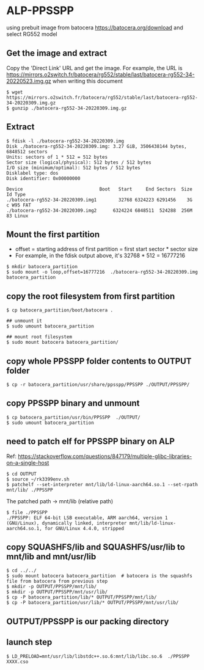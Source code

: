 # ALP-PPSSPP

using prebuit image from batocera https://batocera.org/download and select RG552 model

## Get the image and extract 
Copy the 'Direct Link' URL and get the image.
For example, the URL is https://mirrors.o2switch.fr/batocera/rg552/stable/last/batocera-rg552-34-20220523.img.gz when writing this document
```
$ wget https://mirrors.o2switch.fr/batocera/rg552/stable/last/batocera-rg552-34-20220309.img.gz
$ gunzip ./batocera-rg552-34-20220309.img.gz
```
 
## Extract
```
$ fdisk -l ./batocera-rg552-34-20220309.img 
Disk ./batocera-rg552-34-20220309.img: 3.27 GiB, 3506438144 bytes, 6848512 sectors
Units: sectors of 1 * 512 = 512 bytes
Sector size (logical/physical): 512 bytes / 512 bytes
I/O size (minimum/optimal): 512 bytes / 512 bytes
Disklabel type: dos
Disk identifier: 0x00000000
 
Device                            Boot   Start     End Sectors  Size Id Type
./batocera-rg552-34-20220309.img1        32768 6324223 6291456    3G  c W95 FAT
./batocera-rg552-34-20220309.img2      6324224 6848511  524288  256M 83 Linux
```
## Mount the first partition

* offset = starting address of first partition = first start sector * sector size
* For example, in the fdisk output above, it's 32768 * 512 = 16777216

```
$ mkdir batocera_partition
$ sudo mount -o loop,offset=16777216  ./batocera-rg552-34-20220309.img batocera_partition
```

## copy the root filesystem from first partition
```
$ cp batocera_partition/boot/batocera .

## unmount it
$ sudo umount batocera_partition
 
## mount root filesystem
$ sudo mount batocera batocera_partition/
```

## copy whole PPSSPP folder contents to OUTPUT folder
```
$ cp -r batocera_partition/usr/share/ppsspp/PPSSPP ./OUTPUT/PPSSPP/
```

## copy PPSSPP binary and unmount
```
$ cp batocera_partition/usr/bin/PPSSPP  ./OUTPUT/
$ sudo umount batocera_partition
```

## need to patch elf for PPSSPP binary on ALP
Ref: https://stackoverflow.com/questions/847179/multiple-glibc-libraries-on-a-single-host
```
$ cd OUTPUT
$ source ~/rk3399env.sh
$ patchelf --set-interpreter mnt/lib/ld-linux-aarch64.so.1 --set-rpath mnt/lib/ ./PPSSPP
```
The patched path → mnt/lib (relative path)
```
$ file ./PPSSPP
./PPSSPP: ELF 64-bit LSB executable, ARM aarch64, version 1 (GNU/Linux), dynamically linked, interpreter mnt/lib/ld-linux-aarch64.so.1, for GNU/Linux 4.4.0, stripped
```

## copy SQUASHFS/lib and SQUASHFS/usr/lib to mnt/lib and mnt/usr/lib
```
$ cd ../../
$ sudo mount batocera batocera_partition  # batocera is the squashfs file from batocera from previous step
$ mkdir -p OUTPUT/PPSSPP/mnt/lib/
$ mkdir -p OUTPUT/PPSSPP/mnt/usr/lib/
$ cp -P batocera_partition/lib/* OUTPUT/PPSSPP/mnt/lib/
$ cp -P batocera_partition/usr/lib/* OUTPUT/PPSSPP/mnt/usr/lib/ 
```

## OUTPUT/PPSSPP is our packing directory

## launch step
```$ LD_PRELOAD=mnt/usr/lib/libstdc++.so.6:mnt/lib/libc.so.6  ./PPSSPP XXXX.cso```
